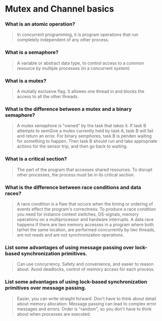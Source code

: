 # Mutex and Channel basics

### What is an atomic operation?
> In concurrent programming, it is program operations that run completely independent of any other process.

### What is a semaphore?
> A variable or abstract data type, to control access to a common resource by multiple processes (in a concurrent system)

### What is a mutex?
> A mutially exclusive flag. It allowes one thread in and blocks the access to all the other threads. 

### What is the difference between a mutex and a binary semaphore?
> A mutex semaphore is "owned" by the task that takes it. If task B attempts to semGive a mutex currently held by task A, task B will fail and return an error. For binary semphores, task B is penden waiting for something to happen. Then task B should run and take appropriate actions for the sensor trip, and then go back to waiting. 

### What is a critical section?
> The part of the program that accesses shared resources. To disrupt other processes, the process must be in its critical section.

### What is the difference between race conditions and data races?
 > A race condition is a flaw that occurs when the timing or ordering of events effect the program's correctness. To produce a race condition you need for instance context switches, OS-signals, memory operations on a multiprocessor and hardware interrupts. A data race happens if there are two memory accesses in a program where both tarhet the same location, are performed concurrently by two threads, are not reads and are not synchronization operations.

### List some advantages of using message passing over lock-based synchronization primitives.
> Can use concurrency. Safety and convenience, and easier to reason about. Avoid deadlocks, control of memory access for each process.

### List some advantages of using lock-based synchronization primitives over message passing.
> Easier, you can write straight forward. Don't have to think about detail about memory allocation. Message passing can lead to complex error messages and errors. Order is "random", so you don't have to think about when processes are executed.

